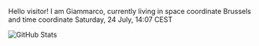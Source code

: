 Hello visitor! I am Giammarco, currently living in space coordinate Brussels and time coordinate Saturday, 24 July, 14:07 CEST

![GitHub Stats](https://github-readme-stats.vercel.app/api?username=grcasanova)
